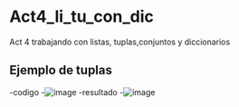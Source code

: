 # Act4_li_tu_con_dic
Act 4 trabajando con listas, tuplas,conjuntos y diccionarios
## Ejemplo de tuplas
-codigo
-![image](https://github.com/user-attachments/assets/f79bd48b-f6d7-4c1b-84c0-f979912f9f33)
-resultado
-![image](https://github.com/user-attachments/assets/a3b1f13a-50d3-4706-8f88-67a1f2f78310)



